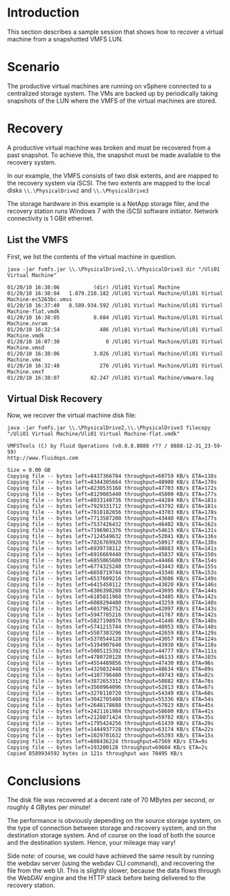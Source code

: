 # Introduction #

This section describes a sample session that shows how to recover a virtual machine from a snapshotted VMFS LUN.

# Scenario #

The productive virtual machines are running on vSphere connected to a centralized storage system. The VMs are backed up by periodically taking snapshots of the LUN where the VMFS of the virtual machines are stored.

# Recovery #

A productive virtual machine was broken and must be recovered from a past snapshot.
To achieve this, the snapshot must be made available to the recovery system.

In our example, the VMFS consists of two disk extents, and are mapped to the recovery system via iSCSI. The two extents are mapped to the local disks `\\.\PhysicalDrive2` and `\\.\PhysicalDrive3`

The storage hardware in this example is a NetApp storage filer, and the recovery station runs Windows 7 with the iSCSI software initiator. Network connectivity is 1 GBit ethernet.

## List the VMFS ##

First, we list the contents of the virtual machine in question.
```
java -jar fvmfs.jar \\.\PhysicalDrive2,\\.\PhysicalDrive3 dir "/Uli01 Virtual Machine"

01/20/10 16:38:06           (dir) /Uli01 Virtual Machine
01/20/10 16:38:04   1.079.210.182 /Uli01 Virtual Machine/Uli01 Virtual Machine-ec5263bc.vmss
01/20/10 16:37:40   8.589.934.592 /Uli01 Virtual Machine/Uli01 Virtual Machine-flat.vmdk
01/20/10 16:38:05           8.684 /Uli01 Virtual Machine/Uli01 Virtual Machine.nvram
01/20/10 16:32:54             486 /Uli01 Virtual Machine/Uli01 Virtual Machine.vmdk
01/20/10 16:07:30               0 /Uli01 Virtual Machine/Uli01 Virtual Machine.vmsd
01/20/10 16:38:06           3.026 /Uli01 Virtual Machine/Uli01 Virtual Machine.vmx
01/20/10 16:32:48             276 /Uli01 Virtual Machine/Uli01 Virtual Machine.vmxf
01/20/10 16:38:07          82.247 /Uli01 Virtual Machine/vmware.log
```

## Virtual Disk Recovery ##

Now, we recover the virtual machine disk file:

```
java -jar fvmfs.jar \\.\PhysicalDrive2,\\.\PhysicalDrive3 filecopy "/Uli01 Virtual Machine/Uli01 Virtual Machine-flat.vmdk"

VMFSTools (C) by fluid Operations (v8.8.8.8888 r?? / 8888-12-31_23-59-59)
http://www.fluidops.com

Size = 8.00 GB
Copying file -- bytes left=8437366784 throughput=60759 KB/s ETA=138s
Copying file -- bytes left=8344305664 throughput=48900 KB/s ETA=170s
Copying file -- bytes left=8230535168 throughput=47703 KB/s ETA=172s
Copying file -- bytes left=8129085440 throughput=45800 KB/s ETA=177s
Copying file -- bytes left=8033140736 throughput=44284 KB/s ETA=181s
Copying file -- bytes left=7929331712 throughput=43792 KB/s ETA=181s
Copying file -- bytes left=7818182656 throughput=43703 KB/s ETA=178s
Copying file -- bytes left=7713587200 throughput=43448 KB/s ETA=177s
Copying file -- bytes left=7537426432 throughput=46402 KB/s ETA=162s
Copying file -- bytes left=7196901376 throughput=54615 KB/s ETA=131s
Copying file -- bytes left=7124549632 throughput=52041 KB/s ETA=136s
Copying file -- bytes left=7026769920 throughput=50917 KB/s ETA=138s
Copying file -- bytes left=6939738112 throughput=48883 KB/s ETA=141s
Copying file -- bytes left=6916669440 throughput=45837 KB/s ETA=150s
Copying file -- bytes left=6855065600 throughput=44466 KB/s ETA=154s
Copying file -- bytes left=6774325248 throughput=43443 KB/s ETA=155s
Copying file -- bytes left=6658719744 throughput=43346 KB/s ETA=153s
Copying file -- bytes left=6537609216 throughput=43606 KB/s ETA=149s
Copying file -- bytes left=6415450112 throughput=43820 KB/s ETA=146s
Copying file -- bytes left=6306398208 throughput=43695 KB/s ETA=144s
Copying file -- bytes left=6185811968 throughput=43485 KB/s ETA=142s
Copying file -- bytes left=6088294400 throughput=43259 KB/s ETA=140s
Copying file -- bytes left=6037962752 throughput=42097 KB/s ETA=143s
Copying file -- bytes left=5947785216 throughput=41767 KB/s ETA=142s
Copying file -- bytes left=5827198976 throughput=41446 KB/s ETA=140s
Copying file -- bytes left=5741215744 throughput=40953 KB/s ETA=140s
Copying file -- bytes left=5507383296 throughput=42659 KB/s ETA=129s
Copying file -- bytes left=5370544128 throughput=43057 KB/s ETA=124s
Copying file -- bytes left=5194907648 throughput=43930 KB/s ETA=118s
Copying file -- bytes left=5005115392 throughput=44777 KB/s ETA=111s
Copying file -- bytes left=4780720128 throughput=46133 KB/s ETA=103s
Copying file -- bytes left=4554489856 throughput=47430 KB/s ETA=96s
Copying file -- bytes left=4329832448 throughput=48634 KB/s ETA=89s
Copying file -- bytes left=4107796480 throughput=49743 KB/s ETA=82s
Copying file -- bytes left=3872653312 throughput=50882 KB/s ETA=76s
Copying file -- bytes left=3560964096 throughput=52813 KB/s ETA=67s
Copying file -- bytes left=3278110720 throughput=54349 KB/s ETA=60s
Copying file -- bytes left=3042705408 throughput=55336 KB/s ETA=54s
Copying file -- bytes left=2648178688 throughput=57823 KB/s ETA=45s
Copying file -- bytes left=2421161984 throughput=58600 KB/s ETA=41s
Copying file -- bytes left=2128871424 throughput=59782 KB/s ETA=35s
Copying file -- bytes left=1795424256 throughput=61439 KB/s ETA=29s
Copying file -- bytes left=1444937728 throughput=63174 KB/s ETA=22s
Copying file -- bytes left=1029701632 throughput=65393 KB/s ETA=15s
Copying file -- bytes left=608436224 throughput=67569 KB/s ETA=9s
Copying file -- bytes left=193200128 throughput=69604 KB/s ETA=2s
Copied 8589934592 bytes in 121s throughput was 70495 KB/s
```

# Conclusions #

The disk file was recovered at a decent rate of 70 MBytes per second, or roughly 4 GBytes per minute!

The performance is obviously depending on the source storage system, on the type of connection between storage and recovery system, and on the destination storage system. And of course on the load of both the source and the destination system. Hence, your mileage may vary!

Side note: of course, we could have achieved the same result by running the webdav server (using the webdav CLI command), and recovering the file from the web UI. This is slightly slower, because the data flows through the WebDAV engine and the HTTP stack before being delivered to the recovery station.